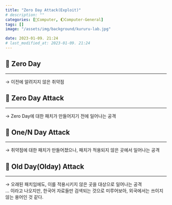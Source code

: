 ```yaml
---
title: "Zero Day Attack(Exploit)"
# description: ""
categories: [💫Computer, 🌔Computer-General]
tags: []
image: "/assets/img/background/kururu-lab.jpg"

date: 2023-01-09. 21:24
# last_modified_at: 2023-01-09. 21:24
---
```


## 💫 Zero Day

---

→ 이전에 알려지지 않은 취약점

## 💫 Zero Day Attack

---

→ Zero Day에 대한 패치가 만들어지기 전에 일어나는 공격  

## 💫 One/N Day Attack

---

→ 취약점에 대한 패치가 만들어졌으나, 패치가 적용되지 않은 곳에서 일어나는 공격  

## 💫 Old Day(Olday) Attack

---

→ 오래된 패치임에도, 이를 적용시키지 않은 곳을 대상으로 일어나는 공격  
... 이라고 나오지만, 한국어 자료들만 검색되는 것으로 미루어보아, 외국에서는 쓰이지 않는 용어인 것 같다.  
